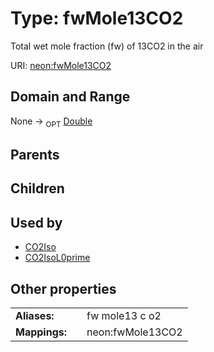 
# Type: fwMole13CO2


Total wet mole fraction (fw) of 13CO2 in the air

URI: [neon:fwMole13CO2](https://data.neonscience.org/fwMole13CO2)


## Domain and Range

None ->  <sub>OPT</sub> [Double](types/Double.md)

## Parents


## Children


## Used by

 * [CO2Iso](CO2Iso.md)
 * [CO2IsoL0prime](CO2IsoL0prime.md)

## Other properties

|  |  |  |
| --- | --- | --- |
| **Aliases:** | | fw mole13 c o2 |
| **Mappings:** | | neon:fwMole13CO2 |

